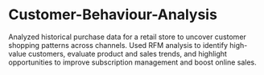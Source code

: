 # Customer-Behaviour-Analysis
Analyzed historical purchase data for a retail store to uncover customer shopping patterns across channels. Used RFM analysis to identify high-value customers, evaluate product and sales trends, and highlight opportunities to improve subscription management and boost online sales.
